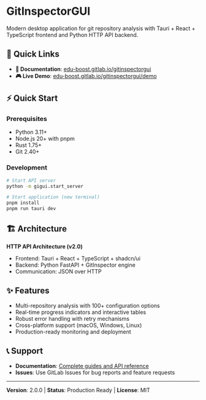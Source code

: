 # GitInspectorGUI

Modern desktop application for git repository analysis with Tauri + React + TypeScript frontend and Python HTTP API backend.

## 🚀 Quick Links

-   **📖 Documentation**: [edu-boost.gitlab.io/gitinspectorgui](https://edu-boost.gitlab.io/gitinspectorgui)
-   **🎮 Live Demo**: [edu-boost.gitlab.io/gitinspectorgui/demo](https://edu-boost.gitlab.io/gitinspectorgui/demo)

## ⚡ Quick Start

### Prerequisites

-   Python 3.11+
-   Node.js 20+ with pnpm
-   Rust 1.75+
-   Git 2.40+

### Development

```bash
# Start API server
python -m gigui.start_server

# Start application (new terminal)
pnpm install
pnpm run tauri dev
```

## 🏗️ Architecture

**HTTP API Architecture (v2.0)**

-   Frontend: Tauri + React + TypeScript + shadcn/ui
-   Backend: Python FastAPI + GitInspector engine
-   Communication: JSON over HTTP

## ✨ Features

-   Multi-repository analysis with 100+ configuration options
-   Real-time progress indicators and interactive tables
-   Robust error handling with retry mechanisms
-   Cross-platform support (macOS, Windows, Linux)
-   Production-ready monitoring and deployment

## 📞 Support

-   **Documentation**: [Complete guides and API reference](https://edu-boost.gitlab.io/gitinspectorgui)
-   **Issues**: Use GitLab Issues for bug reports and feature requests

---

**Version**: 2.0.0 | **Status**: Production Ready | **License**: MIT
